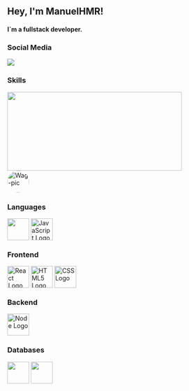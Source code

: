 ## Hey, I'm ManuelHMR!

<h4> I`m a fullstack developer. </h4>

<h3>Social Media</h3> 
<div> 
   <a href="https://www.linkedin.com/in/manuelhmr/" target="_blank"><img src="https://img.shields.io/badge/-LinkedIn-%230077B5?style=for-the-badge&logo=linkedin&logoColor=white" target="_blank"></a> 
</div>
<h3>Skills</h3>
<div >
  <img src="https://github-readme-stats.vercel.app/api/wakatime?username=ManuelHMR&theme=dark&show_icons=true&layout=default&langs_count=5" height="180px", width="400px" />
</div>
<img align="center" alt="Wag-pic" height="50" style="border-radius:50px;" src="https://www.codewars.com/users/ManuelHMR/badges/large">
<div style="display: inline_block"/> 
<h3>Languages</h3>
   <img src="https://cdn.jsdelivr.net/gh/devicons/devicon/icons/typescript/typescript-plain.svg"  height="50" align="center" />
   <img alt="JavaScript Logo" align="center" height="50" src="https://cdn.jsdelivr.net/gh/devicons/devicon/icons/javascript/javascript-original.svg"/>
<h3>Frontend</h3>  
   <img alt="React Logo" align="center" height="50" src="https://cdn.jsdelivr.net/gh/devicons/devicon/icons/react/react-original.svg"/>
   <img alt="HTML5 Logo" align="center" height="50" src="https://cdn.jsdelivr.net/gh/devicons/devicon/icons/html5/html5-original.svg"/>
   <img alt="CSS Logo" align="center" height="50" src="https://cdn.jsdelivr.net/gh/devicons/devicon/icons/css3/css3-original.svg"/>
<h3>Backend</h3>    
   <img alt="Node Logo" align="center" height="50" src="https://cdn.jsdelivr.net/gh/devicons/devicon/icons/nodejs/nodejs-original.svg"/>
<h3>Databases</h3>  
  <img src="https://cdn.jsdelivr.net/gh/devicons/devicon/icons/postgresql/postgresql-plain.svg" height="50" align="center" />
  <img src="https://cdn.jsdelivr.net/gh/devicons/devicon/icons/mongodb/mongodb-original.svg" height="50" align="center" />
</div>
